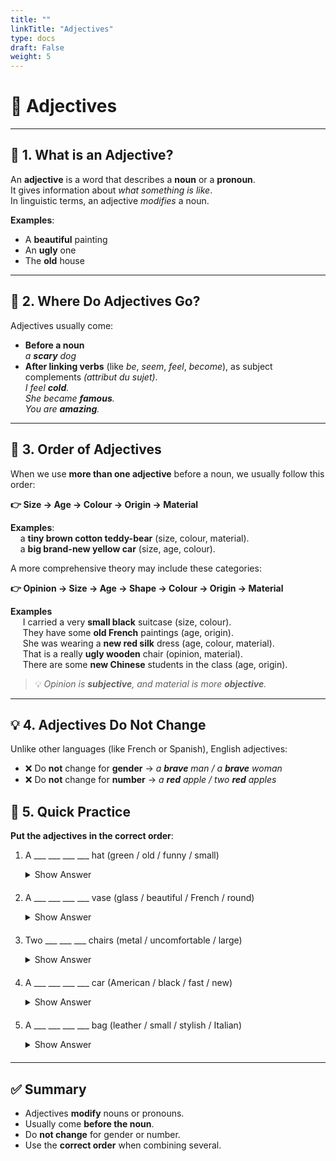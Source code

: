 ```yaml
---
title: ""
linkTitle: "Adjectives"
type: docs
draft: False 
weight: 5
---
```

# 🎯 Adjectives 

---

## 🧱 1. What is an Adjective?

An **adjective** is a word that describes a **noun** or a **pronoun**.  
It gives information about *what something is like*.  
In linguistic terms, an adjective *modifies* a noun.  

**Examples**:  
- A **beautiful** painting  
- An **ugly** one  
- The **old** house


---

## 🧭 2. Where Do Adjectives Go?

Adjectives usually come:

- **Before a noun**  
_a **scary** dog_  
- **After linking verbs** (like *be*, *seem*, *feel*, *become*), as subject complements _(attribut du sujet)_.       
_I feel **cold**._  
_She became **famous**._  
_You are **amazing**._

---

## 🚦 3. Order of Adjectives

When we use **more than one adjective** before a noun, we usually follow this order:

**👉 Size → Age → Colour → Origin → Material**


  **Examples**:  
        &nbsp;&nbsp;&nbsp;&nbsp;a **tiny brown cotton teddy-bear** (size, colour, material).   
        &nbsp;&nbsp;&nbsp;&nbsp;a **big brand-new yellow car** (size, age, colour). 






A more comprehensive theory may include these categories:

**👉 Opinion → Size → Age → Shape → Colour → Origin → Material**

**Examples**  
&nbsp;&nbsp;&nbsp;&nbsp; I carried a very **small black** suitcase (size, colour).    
&nbsp;&nbsp;&nbsp;&nbsp; They have some **old French** paintings (age, origin).   
&nbsp;&nbsp;&nbsp;&nbsp; She was wearing a **new red silk** dress (age, colour, material).    
&nbsp;&nbsp;&nbsp;&nbsp; That is a really **ugly wooden** chair (opinion, material).    
&nbsp;&nbsp;&nbsp;&nbsp; There are some **new Chinese** students in the class (age, origin).    

> 💡 *Opinion is **subjective**, and material is more **objective**.*

---

## 💡 4. Adjectives Do Not Change

Unlike other languages (like French or Spanish), English adjectives:

- ❌ Do **not** change for **gender** → _a **brave** man / a **brave** woman_  
- ❌ Do **not** change for **number** → _a **red** apple / two **red** apples_


## 🧠 5. Quick Practice

**Put the adjectives in the correct order**:
1. A ___ ___ ___ ___ hat (green / old / funny / small)
      <details style="margin-bottom: 20px"> <summary>Show Answer</summary> A funny small old green hat </details>

2. A ___ ___ ___ ___ vase
(glass / beautiful / French / round)

      <details style="margin-bottom: 20px"> <summary>Show Answer</summary>A beautiful round French glass vase </details>
3. Two ___ ___ ___ chairs
(metal / uncomfortable / large)

      <details style="margin-bottom: 20px"> <summary>Show Answer</summary>Two uncomfortable large metal chairs <details>
4. A ___ ___ ___ ___ car
(American / black / fast / new)

      <details style="margin-bottom: 20px"> <summary>Show Answer</summary> A fast new black American car </details>
5. A ___ ___ ___ ___ bag
(leather / small / stylish / Italian)

      <details style="margin-bottom: 20px"> <summary>Show Answer</summary> A stylish small Italian leather bag </details>

---

## ✅ Summary

- Adjectives **modify** nouns or pronouns.
- Usually come **before the noun**.
- Do **not change** for gender or number.
- Use the **correct order** when combining several.

